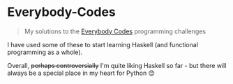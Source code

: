 # Everybody-Codes

> My solutions to the [Everybody Codes](https://everybody.codes) programming challenges

I have used some of these to start learning Haskell (and functional programming as a whole).

Overall, ~~perhaps controversially~~ I'm quite liking Haskell so far - but there will always be a special place in my heart for Python :blush: